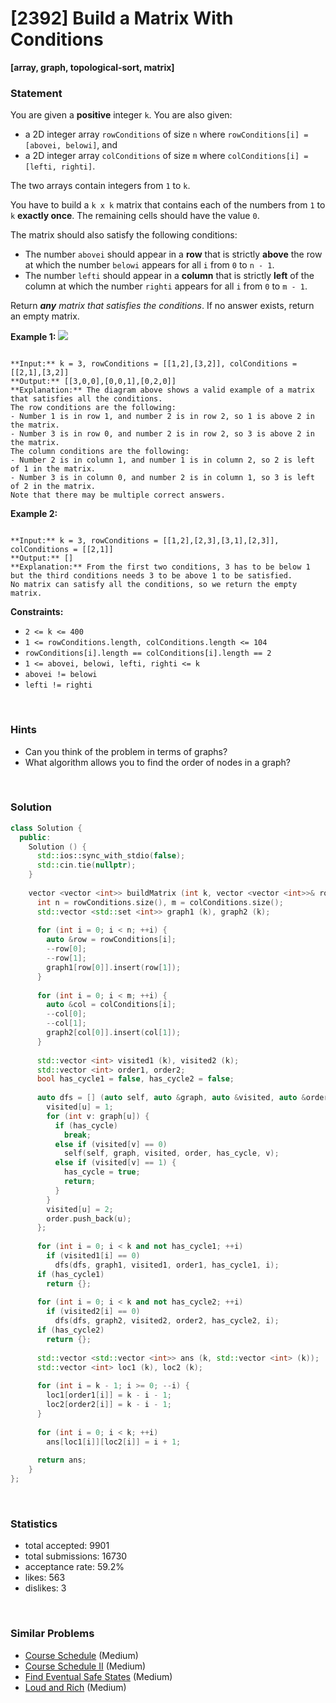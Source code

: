 # [2392] Build a Matrix With Conditions

**[array, graph, topological-sort, matrix]**

### Statement

You are given a **positive** integer `k`. You are also given:

* a 2D integer array `rowConditions` of size `n` where `rowConditions[i] = [abovei, belowi]`, and
* a 2D integer array `colConditions` of size `m` where `colConditions[i] = [lefti, righti]`.



The two arrays contain integers from `1` to `k`.

You have to build a `k x k` matrix that contains each of the numbers from `1` to `k` **exactly once**. The remaining cells should have the value `0`.

The matrix should also satisfy the following conditions:

* The number `abovei` should appear in a **row** that is strictly **above** the row at which the number `belowi` appears for all `i` from `0` to `n - 1`.
* The number `lefti` should appear in a **column** that is strictly **left** of the column at which the number `righti` appears for all `i` from `0` to `m - 1`.



Return ***any** matrix that satisfies the conditions*. If no answer exists, return an empty matrix.


**Example 1:**
![](https://assets.leetcode.com/uploads/2022/07/06/gridosdrawio.png)

```

**Input:** k = 3, rowConditions = [[1,2],[3,2]], colConditions = [[2,1],[3,2]]
**Output:** [[3,0,0],[0,0,1],[0,2,0]]
**Explanation:** The diagram above shows a valid example of a matrix that satisfies all the conditions.
The row conditions are the following:
- Number 1 is in row 1, and number 2 is in row 2, so 1 is above 2 in the matrix.
- Number 3 is in row 0, and number 2 is in row 2, so 3 is above 2 in the matrix.
The column conditions are the following:
- Number 2 is in column 1, and number 1 is in column 2, so 2 is left of 1 in the matrix.
- Number 3 is in column 0, and number 2 is in column 1, so 3 is left of 2 in the matrix.
Note that there may be multiple correct answers.

```

**Example 2:**

```

**Input:** k = 3, rowConditions = [[1,2],[2,3],[3,1],[2,3]], colConditions = [[2,1]]
**Output:** []
**Explanation:** From the first two conditions, 3 has to be below 1 but the third conditions needs 3 to be above 1 to be satisfied.
No matrix can satisfy all the conditions, so we return the empty matrix.

```

**Constraints:**
* `2 <= k <= 400`
* `1 <= rowConditions.length, colConditions.length <= 104`
* `rowConditions[i].length == colConditions[i].length == 2`
* `1 <= abovei, belowi, lefti, righti <= k`
* `abovei != belowi`
* `lefti != righti`


<br>

### Hints

- Can you think of the problem in terms of graphs?
- What algorithm allows you to find the order of nodes in a graph?

<br>

### Solution

```cpp
class Solution {
  public:
    Solution () {
      std::ios::sync_with_stdio(false);
      std::cin.tie(nullptr);
    }
  
    vector <vector <int>> buildMatrix (int k, vector <vector <int>>& rowConditions, vector <vector <int>>& colConditions) {
      int n = rowConditions.size(), m = colConditions.size();
      std::vector <std::set <int>> graph1 (k), graph2 (k);
      
      for (int i = 0; i < n; ++i) {
        auto &row = rowConditions[i];
        --row[0];
        --row[1];
        graph1[row[0]].insert(row[1]);
      }
      
      for (int i = 0; i < m; ++i) {
        auto &col = colConditions[i];
        --col[0];
        --col[1];
        graph2[col[0]].insert(col[1]);
      }
      
      std::vector <int> visited1 (k), visited2 (k);
      std::vector <int> order1, order2;
      bool has_cycle1 = false, has_cycle2 = false;
      
      auto dfs = [] (auto self, auto &graph, auto &visited, auto &order, auto &has_cycle, int u) -> void {
        visited[u] = 1;
        for (int v: graph[u]) {
          if (has_cycle)
            break;
          else if (visited[v] == 0)
            self(self, graph, visited, order, has_cycle, v);
          else if (visited[v] == 1) {
            has_cycle = true;
            return;
          }
        }
        visited[u] = 2;
        order.push_back(u);
      };
      
      for (int i = 0; i < k and not has_cycle1; ++i)
        if (visited1[i] == 0)
          dfs(dfs, graph1, visited1, order1, has_cycle1, i);
      if (has_cycle1)
        return {};
      
      for (int i = 0; i < k and not has_cycle2; ++i)
        if (visited2[i] == 0)
          dfs(dfs, graph2, visited2, order2, has_cycle2, i);
      if (has_cycle2)
        return {};
      
      std::vector <std::vector <int>> ans (k, std::vector <int> (k));
      std::vector <int> loc1 (k), loc2 (k);
      
      for (int i = k - 1; i >= 0; --i) {
        loc1[order1[i]] = k - i - 1;
        loc2[order2[i]] = k - i - 1;
      }
      
      for (int i = 0; i < k; ++i)
        ans[loc1[i]][loc2[i]] = i + 1;
      
      return ans;
    }
};
```

<br>

### Statistics

- total accepted: 9901
- total submissions: 16730
- acceptance rate: 59.2%
- likes: 563
- dislikes: 3

<br>

### Similar Problems

- [Course Schedule](https://leetcode.com/problems/course-schedule) (Medium)
- [Course Schedule II](https://leetcode.com/problems/course-schedule-ii) (Medium)
- [Find Eventual Safe States](https://leetcode.com/problems/find-eventual-safe-states) (Medium)
- [Loud and Rich](https://leetcode.com/problems/loud-and-rich) (Medium)
